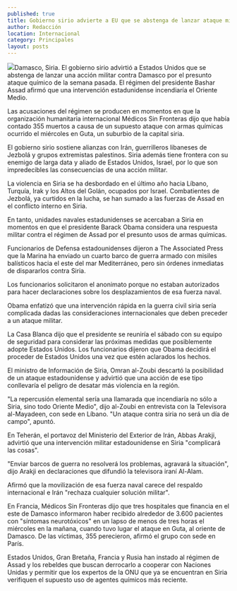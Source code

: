 ```yaml
---
published: true
title: Gobierno sirio advierte a EU que se abstenga de lanzar ataque militar
author: Redacción
location: Internacional
category: Principales
layout: posts
---
```


![](http://i.imgur.com/1kPa5Hwm.jpg)Damasco, Siria. El gobierno sirio advirtió a Estados Unidos que se abstenga de lanzar una acción militar contra Damasco por el presunto ataque químico de la semana pasada. El régimen del presidente Bashar Assad afirmó que una intervención estadunidense incendiaría el Oriente Medio.

Las acusaciones del régimen se producen en momentos en que la organización humanitaria internacional Médicos Sin Fronteras dijo que había contado 355 muertos a causa de un supuesto ataque con armas químicas ocurrido el miércoles en Guta, un suburbio de la capital siria.

El gobierno sirio sostiene alianzas con Irán, guerrilleros libaneses de Jezbolá y grupos extremistas palestinos. Siria además tiene frontera con su enemigo de larga data y aliado de Estados Unidos, Israel, por lo que son impredecibles las consecuencias de una acción militar.

La violencia en Siria se ha desbordado en el último año hacia Líbano, Turquía, Irak y los Altos del Golán, ocupados por Israel. Combatientes de Jezbolá, ya curtidos en la lucha, se han sumado a las fuerzas de Assad en el conflicto interno en Siria.

En tanto, unidades navales estadunidenses se acercaban a Siria en momentos en que el presidente Barack Obama considera una respuesta militar contra el régimen de Assad por el presunto usos de armas químicas.

Funcionarios de Defensa estadounidenses dijeron a The Associated Press que la Marina ha enviado un cuarto barco de guerra armado con misiles balísticos hacia el este del mar Mediterráneo, pero sin órdenes inmediatas de dispararlos contra Siria.

Los funcionarios solicitaron el anonimato porque no estaban autorizados para hacer declaraciones sobre los desplazamientos de esa fuerza naval.

Obama enfatizó que una intervención rápida en la guerra civil siria sería complicada dadas las consideraciones internacionales que deben preceder a un ataque militar.

La Casa Blanca dijo que el presidente se reuniría el sábado con su equipo de seguridad para considerar las próximas medidas que posiblemente adopte Estados Unidos. Los funcionarios dijeron que Obama decidirá el proceder de Estados Unidos una vez que estén aclarados los hechos.

El ministro de Información de Siria, Omran al-Zoubi descartó la posibilidad de un ataque estadounidense y advirtió que una acción de ese tipo conllevaría el peligro de desatar más violencia en la región.

"La repercusión elemental sería una llamarada que incendiaría no sólo a Siria, sino todo Oriente Medio", dijo al-Zoubi en entrevista con la Televisora al-Mayadeen, con sede en Líbano. "Un ataque contra siria no será un día de campo", apuntó.

En Teherán, el portavoz del Ministerio del Exterior de Irán, Abbas Arakji, advirtió que una intervención militar estadounidense en Siria "complicará las cosas".

"Enviar barcos de guerra no resolverá los problemas, agravará la situación", dijo Arakji en declaraciones que difundió la televisora iraní Al-Alam.

Afirmó que la movilización de esa fuerza naval carece del respaldo internacional e Irán "rechaza cualquier solución militar".

En Francia, Médicos Sin Fronteras dijo que tres hospitales que financia en el este de Damasco informaron haber recibido alrededor de 3.600 pacientes con "síntomas neurotóxicos" en un lapso de menos de tres horas el miércoles en la mañana, cuando tuvo lugar el ataque en Guta, al oriente de Damasco. De las víctimas, 355 perecieron, afirmó el grupo con sede en París.

Estados Unidos, Gran Bretaña, Francia y Rusia han instado al régimen de Assad y los rebeldes que buscan derrocarlo a cooperar con Naciones Unidas y permitir que los expertos de la ONU que ya se encuentran en Siria verifiquen el supuesto uso de agentes químicos más reciente.
